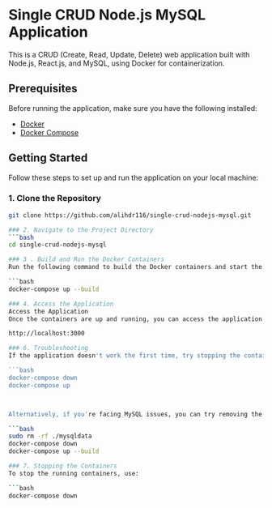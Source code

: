 # Single CRUD Node.js MySQL Application

This is a CRUD (Create, Read, Update, Delete) web application built with Node.js, React.js, and MySQL, using Docker for containerization.

## Prerequisites

Before running the application, make sure you have the following installed:

- [Docker](https://docs.docker.com/get-docker/)
- [Docker Compose](https://docs.docker.com/compose/install/)

## Getting Started

Follow these steps to set up and run the application on your local machine:

### 1. Clone the Repository

```bash
git clone https://github.com/alihdr116/single-crud-nodejs-mysql.git

### 2. Navigate to the Project Directory
```bash
cd single-crud-nodejs-mysql

### 3 . Build and Run the Docker Containers
Run the following command to build the Docker containers and start the application:

```bash
docker-compose up --build

### 4. Access the Application
Access the Application
Once the containers are up and running, you can access the application in your browser at:

http://localhost:3000

### 6. Troubleshooting
If the application doesn't work the first time, try stopping the containers and running them again:

```bash
docker-compose down
docker-compose up



Alternatively, if you're facing MySQL issues, you can try removing the MySQL data and restarting everything:

```bash
sudo rm -rf ./mysqldata
docker-compose down
docker-compose up --build

### 7. Stopping the Containers
To stop the running containers, use:

```bash
docker-compose down